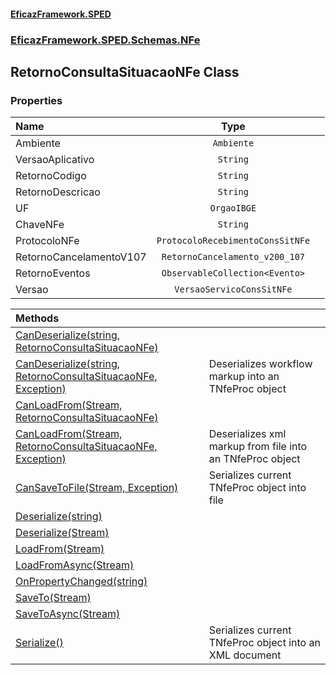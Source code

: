 #### [EficazFramework.SPED](EficazFrameworkSPED.md 'EficazFramework SPED')
### [EficazFramework.SPED.Schemas.NFe](EficazFramework.SPED.Schemas.NFe.md 'EficazFramework.SPED.Schemas.NFe')

## RetornoConsultaSituacaoNFe Class
### Properties

| Name | Type | |
| :--- | :---: | :--- |
| Ambiente | `Ambiente` |  |
| VersaoAplicativo | `String` |  |
| RetornoCodigo | `String` |  |
| RetornoDescricao | `String` |  |
| UF | `OrgaoIBGE` |  |
| ChaveNFe | `String` |  |
| ProtocoloNFe | `ProtocoloRecebimentoConsSitNFe` |  |
| RetornoCancelamentoV107 | `RetornoCancelamento_v200_107` |  |
| RetornoEventos | `ObservableCollection<Evento>` |  |
| Versao | `VersaoServicoConsSitNFe` |  |

| Methods | |
| :--- | :--- |
| [CanDeserialize(string, RetornoConsultaSituacaoNFe)](EficazFramework.SPED.Schemas.NFe/RetornoConsultaSituacaoNFe/CanDeserialize(string,RetornoConsultaSituacaoNFe).md 'EficazFramework.SPED.Schemas.NFe.RetornoConsultaSituacaoNFe.CanDeserialize(string, EficazFramework.SPED.Schemas.NFe.RetornoConsultaSituacaoNFe)') | |
| [CanDeserialize(string, RetornoConsultaSituacaoNFe, Exception)](EficazFramework.SPED.Schemas.NFe/RetornoConsultaSituacaoNFe/CanDeserialize(string,RetornoConsultaSituacaoNFe,Exception).md 'EficazFramework.SPED.Schemas.NFe.RetornoConsultaSituacaoNFe.CanDeserialize(string, EficazFramework.SPED.Schemas.NFe.RetornoConsultaSituacaoNFe, System.Exception)') | Deserializes workflow markup into an TNfeProc object |
| [CanLoadFrom(Stream, RetornoConsultaSituacaoNFe)](EficazFramework.SPED.Schemas.NFe/RetornoConsultaSituacaoNFe/CanLoadFrom(Stream,RetornoConsultaSituacaoNFe).md 'EficazFramework.SPED.Schemas.NFe.RetornoConsultaSituacaoNFe.CanLoadFrom(System.IO.Stream, EficazFramework.SPED.Schemas.NFe.RetornoConsultaSituacaoNFe)') | |
| [CanLoadFrom(Stream, RetornoConsultaSituacaoNFe, Exception)](EficazFramework.SPED.Schemas.NFe/RetornoConsultaSituacaoNFe/CanLoadFrom(Stream,RetornoConsultaSituacaoNFe,Exception).md 'EficazFramework.SPED.Schemas.NFe.RetornoConsultaSituacaoNFe.CanLoadFrom(System.IO.Stream, EficazFramework.SPED.Schemas.NFe.RetornoConsultaSituacaoNFe, System.Exception)') | Deserializes xml markup from file into an TNfeProc object |
| [CanSaveToFile(Stream, Exception)](EficazFramework.SPED.Schemas.NFe/RetornoConsultaSituacaoNFe/CanSaveToFile(Stream,Exception).md 'EficazFramework.SPED.Schemas.NFe.RetornoConsultaSituacaoNFe.CanSaveToFile(System.IO.Stream, System.Exception)') | Serializes current TNfeProc object into file |
| [Deserialize(string)](EficazFramework.SPED.Schemas.NFe/RetornoConsultaSituacaoNFe/Deserialize(string).md 'EficazFramework.SPED.Schemas.NFe.RetornoConsultaSituacaoNFe.Deserialize(string)') | |
| [Deserialize(Stream)](EficazFramework.SPED.Schemas.NFe/RetornoConsultaSituacaoNFe/Deserialize(Stream).md 'EficazFramework.SPED.Schemas.NFe.RetornoConsultaSituacaoNFe.Deserialize(System.IO.Stream)') | |
| [LoadFrom(Stream)](EficazFramework.SPED.Schemas.NFe/RetornoConsultaSituacaoNFe/LoadFrom(Stream).md 'EficazFramework.SPED.Schemas.NFe.RetornoConsultaSituacaoNFe.LoadFrom(System.IO.Stream)') | |
| [LoadFromAsync(Stream)](EficazFramework.SPED.Schemas.NFe/RetornoConsultaSituacaoNFe/LoadFromAsync(Stream).md 'EficazFramework.SPED.Schemas.NFe.RetornoConsultaSituacaoNFe.LoadFromAsync(System.IO.Stream)') | |
| [OnPropertyChanged(string)](EficazFramework.SPED.Schemas.NFe/RetornoConsultaSituacaoNFe/OnPropertyChanged(string).md 'EficazFramework.SPED.Schemas.NFe.RetornoConsultaSituacaoNFe.OnPropertyChanged(string)') | |
| [SaveTo(Stream)](EficazFramework.SPED.Schemas.NFe/RetornoConsultaSituacaoNFe/SaveTo(Stream).md 'EficazFramework.SPED.Schemas.NFe.RetornoConsultaSituacaoNFe.SaveTo(System.IO.Stream)') | |
| [SaveToAsync(Stream)](EficazFramework.SPED.Schemas.NFe/RetornoConsultaSituacaoNFe/SaveToAsync(Stream).md 'EficazFramework.SPED.Schemas.NFe.RetornoConsultaSituacaoNFe.SaveToAsync(System.IO.Stream)') | |
| [Serialize()](EficazFramework.SPED.Schemas.NFe/RetornoConsultaSituacaoNFe/Serialize().md 'EficazFramework.SPED.Schemas.NFe.RetornoConsultaSituacaoNFe.Serialize()') | Serializes current TNfeProc object into an XML document |
